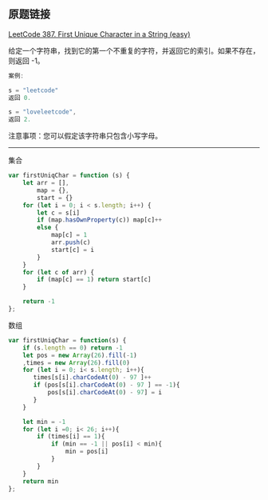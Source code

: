 ## 原题链接

[LeetCode 387. First Unique Character in a String (easy)](https://leetcode-cn.com/problems/first-unique-character-in-a-string/)

给定一个字符串，找到它的第一个不重复的字符，并返回它的索引。如果不存在，则返回 -1。

```cpp
案例:

s = "leetcode"
返回 0.

s = "loveleetcode",
返回 2.
```

注意事项：您可以假定该字符串只包含小写字母。

---

集合

```javascript
var firstUniqChar = function (s) {
    let arr = [],
        map = {},
        start = {}
    for (let i = 0; i < s.length; i++) {
        let c = s[i]
        if (map.hasOwnProperty(c)) map[c]++
        else {
            map[c] = 1
            arr.push(c)
            start[c] = i
        }
    }
    for (let c of arr) {
        if (map[c] == 1) return start[c]
    }

    return -1
};
```

数组

```javascript
var firstUniqChar = function(s) {
    if (s.length == 0) return -1
    let pos = new Array(26).fill(-1)
    ,times = new Array(26).fill(0)
    for (let i = 0; i< s.length; i++){
       times[s[i].charCodeAt(0) - 97 ]++
       if (pos[s[i].charCodeAt(0) - 97 ] == -1){
           pos[s[i].charCodeAt(0) - 97] = i
       }
    }

    let min = -1
    for (let i =0; i< 26; i++){
        if (times[i] == 1){
            if (min == -1 || pos[i] < min){
                min = pos[i]
            }
        }
    }
    return min
};
```
